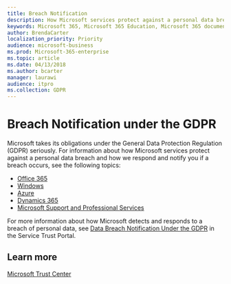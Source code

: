```yaml
---
title: Breach Notification
description: How Microsoft services protect against a personal data breach and how Microsoft responds and notifies you if a breach occurs.
keywords: Microsoft 365, Microsoft 365 Education, Microsoft 365 documentation, GDPR
author: BrendaCarter
localization_priority: Priority
audience: microsoft-business
ms.prod: Microsoft-365-enterprise
ms.topic: article
ms.date: 04/13/2018
ms.author: bcarter
manager: laurawi
audience: itpro
ms.collection: GDPR
---
```


# Breach Notification under the GDPR

Microsoft takes its obligations under the General Data Protection Regulation (GDPR) seriously. For information about how Microsoft services protect against a personal data breach and how we respond and notify you if a breach occurs, see the following topics:

- [Office 365](gdpr-breach-Office365.md) 
- [Windows](gdpr-breach-Windows.md)
- [Azure](gdpr-breach-Azure.md)
- [Dynamics 365](gdpr-breach-Dynamics365.md)
- [Microsoft Support and Professional Services](gdpr-breach-Microsoft-Support-Professional-Services.md)

For more information about how Microsoft detects and responds to a breach of personal data, see [Data Breach Notification Under the GDPR](https://servicetrust.microsoft.com/ViewPage/GDPRBreach) in the Service Trust Portal.

## Learn more

[Microsoft Trust Center](https://www.microsoft.com/en-us/TrustCenter/Privacy/gdpr/default.aspx)


